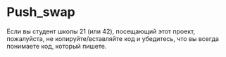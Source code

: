# Push_swap
Если вы студент школы 21 (или 42), посещающий этот проект, пожалуйста, не копируйте/вставляйте код и убедитесь, что вы всегда понимаете код, который пишете.
